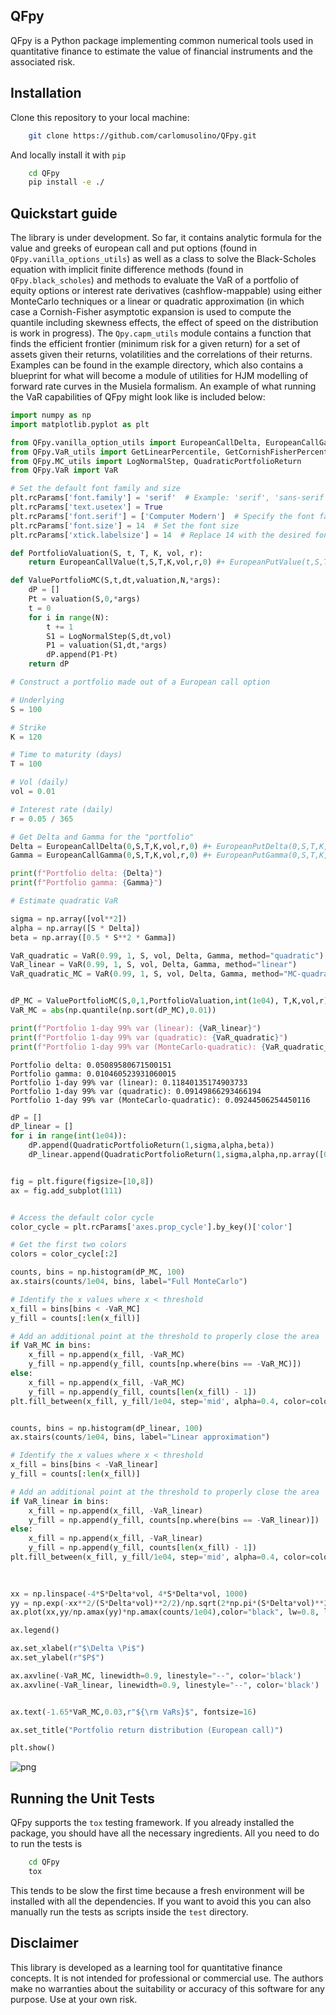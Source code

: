 ## QFpy 
QFpy is a Python package implementing common numerical tools used in quantitative finance to estimate the value of financial instruments and the associated risk.

## Installation
Clone this repository to your local machine:

```bash
    git clone https://github.com/carlomusolino/QFpy.git
```

And locally install it with `pip`

```bash
    cd QFpy
    pip install -e ./
```

## Quickstart guide

The library is under development. So far, it contains analytic formula for the 
value and greeks of european call and put options (found in `QFpy.vanilla_options_utils`)
as well as a class to solve the Black-Scholes equation with implicit finite difference methods
(found in `QFpy.black_scholes`) and methods to evaluate the VaR of a portfolio of equity options 
or interest rate derivatives (cashflow-mappable) using either MonteCarlo techniques or a linear 
or quadratic approximation (in which case a Cornish-Fisher asymptotic expansion is used to compute 
the quantile including skewness effects, the effect of speed on the distribution is work in progress). The `Qpy.capm_utils` module contains a function that finds the efficient frontier (minimum risk for a given return) for a set of assets given their returns, volatilities and the correlations of their returns.
Examples can be found in the example directory, which also contains a blueprint for what will become a module of utilities for HJM modelling of forward rate curves in the Musiela formalism.
An example of what running the VaR capabilities of QFpy might look like is included below:

```python
import numpy as np
import matplotlib.pyplot as plt 

from QFpy.vanilla_option_utils import EuropeanCallDelta, EuropeanCallGamma, EuropeanCallValue, EuropeanPutDelta, EuropeanPutGamma, EuropeanPutValue
from QFpy.VaR_utils import GetLinearPercentile, GetCornishFisherPercentile
from QFpy.MC_utils import LogNormalStep, QuadraticPortfolioReturn
from QFpy.VaR import VaR 

# Set the default font family and size
plt.rcParams['font.family'] = 'serif'  # Example: 'serif', 'sans-serif', 'monospace', etc.
plt.rcParams['text.usetex'] = True
plt.rcParams['font.serif'] = ['Computer Modern']  # Specify the font family if using 'serif'
plt.rcParams['font.size'] = 14  # Set the font size
plt.rcParams['xtick.labelsize'] = 14  # Replace 14 with the desired font size
```


```python
def PortfolioValuation(S, t, T, K, vol, r):
    return EuropeanCallValue(t,S,T,K,vol,r,0) #+ EuropeanPutValue(t,S,T,K,vol,r,0)

def ValuePortfolioMC(S,t,dt,valuation,N,*args):
    dP = []
    Pt = valuation(S,0,*args) 
    t = 0
    for i in range(N):
        t += 1 
        S1 = LogNormalStep(S,dt,vol)
        P1 = valuation(S1,dt,*args) 
        dP.append(P1-Pt)
    return dP
```


```python
# Construct a portfolio made out of a European call option

# Underlying 
S = 100 

# Strike 
K = 120 

# Time to maturity (days)
T = 100 

# Vol (daily)
vol = 0.01 

# Interest rate (daily)
r = 0.05 / 365 

# Get Delta and Gamma for the "portfolio"
Delta = EuropeanCallDelta(0,S,T,K,vol,r,0) #+ EuropeanPutDelta(0,S,T,K,vol,r,0)
Gamma = EuropeanCallGamma(0,S,T,K,vol,r,0) #+ EuropeanPutGamma(0,S,T,K,vol,r,0)

print(f"Portfolio delta: {Delta}")
print(f"Portfolio gamma: {Gamma}")

# Estimate quadratic VaR 

sigma = np.array([vol**2])
alpha = np.array([S * Delta])
beta = np.array([0.5 * S**2 * Gamma])

VaR_quadratic = VaR(0.99, 1, S, vol, Delta, Gamma, method="quadratic")
VaR_linear = VaR(0.99, 1, S, vol, Delta, Gamma, method="linear")
VaR_quadratic_MC = VaR(0.99, 1, S, vol, Delta, Gamma, method="MC-quadratic", N=1000)


dP_MC = ValuePortfolioMC(S,0,1,PortfolioValuation,int(1e04), T,K,vol,r)
VaR_MC = abs(np.quantile(np.sort(dP_MC),0.01))

print(f"Portfolio 1-day 99% var (linear): {VaR_linear}")
print(f"Portfolio 1-day 99% var (quadratic): {VaR_quadratic}")
print(f"Portfolio 1-day 99% var (MonteCarlo-quadratic): {VaR_quadratic_MC}")
```

    Portfolio delta: 0.05089580671500151
    Portfolio gamma: 0.010460523931060015
    Portfolio 1-day 99% var (linear): 0.11840135174903733
    Portfolio 1-day 99% var (quadratic): 0.09149866293466194
    Portfolio 1-day 99% var (MonteCarlo-quadratic): 0.09244506254450116



```python
dP = [] 
dP_linear = []
for i in range(int(1e04)):
    dP.append(QuadraticPortfolioReturn(1,sigma,alpha,beta))
    dP_linear.append(QuadraticPortfolioReturn(1,sigma,alpha,np.array([0])))

```


```python

fig = plt.figure(figsize=[10,8])
ax = fig.add_subplot(111)


# Access the default color cycle
color_cycle = plt.rcParams['axes.prop_cycle'].by_key()['color']

# Get the first two colors
colors = color_cycle[:2]

counts, bins = np.histogram(dP_MC, 100)
ax.stairs(counts/1e04, bins, label="Full MonteCarlo")

# Identify the x values where x < threshold
x_fill = bins[bins < -VaR_MC]
y_fill = counts[:len(x_fill)]

# Add an additional point at the threshold to properly close the area
if VaR_MC in bins:
    x_fill = np.append(x_fill, -VaR_MC)
    y_fill = np.append(y_fill, counts[np.where(bins == -VaR_MC)])
else:
    x_fill = np.append(x_fill, -VaR_MC)
    y_fill = np.append(y_fill, counts[len(x_fill) - 1])
plt.fill_between(x_fill, y_fill/1e04, step='mid', alpha=0.4, color=colors[0])


counts, bins = np.histogram(dP_linear, 100)
ax.stairs(counts/1e04, bins, label="Linear approximation")

# Identify the x values where x < threshold
x_fill = bins[bins < -VaR_linear]
y_fill = counts[:len(x_fill)]

# Add an additional point at the threshold to properly close the area
if VaR_linear in bins:
    x_fill = np.append(x_fill, -VaR_linear)
    y_fill = np.append(y_fill, counts[np.where(bins == -VaR_linear)])
else:
    x_fill = np.append(x_fill, -VaR_linear)
    y_fill = np.append(y_fill, counts[len(x_fill) - 1])
plt.fill_between(x_fill, y_fill/1e04, step='mid', alpha=0.4, color=colors[1])

    
    
xx = np.linspace(-4*S*Delta*vol, 4*S*Delta*vol, 1000)
yy = np.exp(-xx**2/(S*Delta*vol)**2/2)/np.sqrt(2*np.pi*(S*Delta*vol)**2)
ax.plot(xx,yy/np.amax(yy)*np.amax(counts/1e04),color="black", lw=0.8, ls="-.", label="Normal distribution (linear approx)")

ax.legend()

ax.set_xlabel(r"$\Delta \Pi$")
ax.set_ylabel(r"$P$")

ax.axvline(-VaR_MC, linewidth=0.9, linestyle="--", color='black')
ax.axvline(-VaR_linear, linewidth=0.9, linestyle="--", color='black')


ax.text(-1.65*VaR_MC,0.03,r"${\rm VaRs}$", fontsize=16)

ax.set_title("Portfolio return distribution (European call)")

plt.show()
```


    
![png](examples/VaR_example_files/VaR_example_4_0.png)

## Running the Unit Tests

QFpy supports the `tox` testing framework. If you already installed the package,
you should have all the necessary ingredients. All you need to do to run the tests is

```bash
    cd QFpy
    tox
```
This tends to be slow the first time because a fresh environment will be installed 
with all the dependencies. If you want to avoid this you can also manually run the tests
as scripts inside the `test` directory.

## Disclaimer

This library is developed as a learning tool for quantitative finance concepts. It is not intended for professional or commercial use. The authors make no warranties about the suitability or accuracy of this software for any purpose. Use at your own risk.
